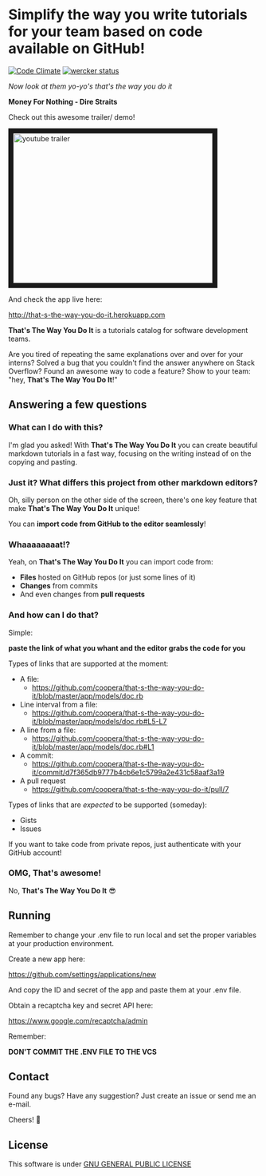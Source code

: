 # Simplify the way you write tutorials for your team based on code available on GitHub!

[![Code Climate](https://codeclimate.com/github/IgorMarques/that-s-the-way-you-do-it/badges/gpa.svg)](https://codeclimate.com/github/IgorMarques/that-s-the-way-you-do-it)
[![wercker status](https://app.wercker.com/status/20d893068e04bda23d6d78c1ab3e1c24/s/master "wercker status")](https://app.wercker.com/project/bykey/20d893068e04bda23d6d78c1ab3e1c24)

*Now look at them yo-yo's that's the way you do it*

**Money For Nothing - Dire Straits**

Check out this awesome trailer/ demo!

<a href="http://www.youtube.com/watch?feature=player_embedded&v=FwQW4TzelFw
" target="_blank"><img src="http://img.youtube.com/vi/FwQW4TzelFw/0.jpg"
alt="youtube trailer" width="400" height="300" border="10" /></a>

And check the app live here:

http://that-s-the-way-you-do-it.herokuapp.com

**That's The Way You Do It** is a tutorials catalog for software development teams.

Are you tired of repeating the same explanations over and over for your interns? Solved a bug that you couldn't find the answer anywhere on Stack Overflow? Found an awesome way to code a feature? Show to your team: "hey, **That's The Way You Do It**!"

## Answering a few questions

### What can I do with this?

I'm glad you asked! With **That's The Way You Do It** you can create beautiful markdown tutorials in a fast way, focusing on the writing instead of on the copying and pasting.

### Just it? What differs this project from other markdown editors?

Oh, silly person on the other side of the screen, there's one key feature that make **That's The Way You Do It** unique!

You can **import code from GitHub to the editor seamlessly**!

### Whaaaaaaaat!?

Yeah, on **That's The Way You Do It** you can import code from:

- **Files** hosted on GitHub repos (or just some lines of it)
- **Changes** from commits
- And even changes from **pull requests**

### And how can I do that?

Simple:

**paste the link of what you whant and the editor grabs the code for you**

Types of links that are supported at the moment:

- A file:
  - https://github.com/coopera/that-s-the-way-you-do-it/blob/master/app/models/doc.rb
- Line interval from a file:
  - https://github.com/coopera/that-s-the-way-you-do-it/blob/master/app/models/doc.rb#L5-L7
- A line from a file:
  - https://github.com/coopera/that-s-the-way-you-do-it/blob/master/app/models/doc.rb#L1
- A commit:
  - https://github.com/coopera/that-s-the-way-you-do-it/commit/d7f365db9777b4cb6e1c5799a2e431c58aaf3a19
- A pull request
  - https://github.com/coopera/that-s-the-way-you-do-it/pull/7

Types of links that are *expected* to be supported (someday):

- Gists
- Issues

If you want to take code from private repos, just authenticate with your GitHub account!

### OMG, That's awesome!

No, **That's The Way You Do It** :sunglasses:

## Running

Remember to change your .env file to run local and set the proper variables at your production environment.

Create a new app here:

https://github.com/settings/applications/new

And copy the ID and secret of the app and paste them at your .env file.

Obtain a recaptcha key and secret API here:

https://www.google.com/recaptcha/admin



Remember:

**DON'T COMMIT THE .ENV FILE TO THE VCS**

## Contact

Found any bugs? Have any suggestion? Just create an issue or send me an e-mail.

Cheers! :beers:

## License

This software is under [GNU GENERAL PUBLIC LICENSE](https://github.com/coopera/that-s-the-way-you-do-it/blob/master/LICENSE.md)

